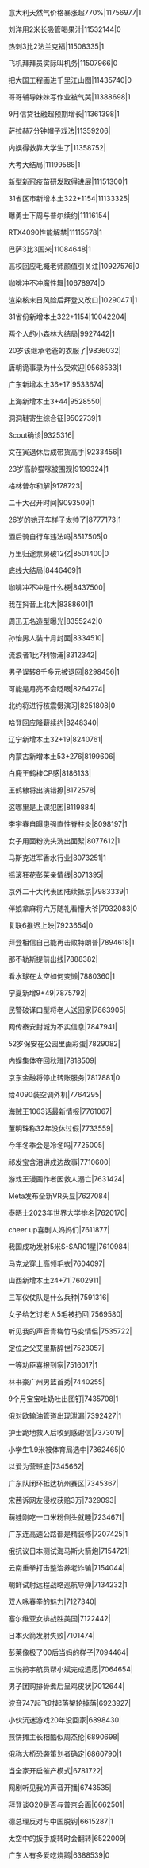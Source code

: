 意大利天然气价格暴涨超770%|11756977|1

刘洋用2米长吸管喝果汁|11532144|0

热刺3比2法兰克福|11508335|1

飞机拜拜员实际叫机务|11507966|0

把大国工程画进千里江山图|11435740|0

哥哥辅导妹妹写作业被气哭|11388698|1

9月信贷社融超预期增长|11361398|1

萨拉赫7分钟帽子戏法|11359206|

内娱得救靠大学生了|11358752|

大考大结局|11199588|1

新型新冠疫苗研发取得进展|11151300|1

31省区市新增本土322+1154|11133325|

曝勇士下周与普尔续约|11116154|

RTX4090性能解禁|11115578|1

巴萨3比3国米|11084648|1

高校回应毛概老师颜值引关注|10927576|0

咖啡冲不冲魔性舞|10678974|0

渲染核末日风险后拜登又改口|10290471|1

31省份新增本土322+1154|10042204|

两个人的小森林大结局|9927442|1

20岁该继承老爸的衣服了|9836032|

唐朝诡事录为什么受欢迎|9568533|1

广东新增本土36+17|9533674|

上海新增本土3+44|9528550|

洞洞鞋寄生综合征|9502739|1

Scout确诊|9325316|

文在寅退休后成带货高手|9233456|1

23岁高龄猫咪被围观|9199324|1

格林普尔和解|9178723|

二十大召开时间|9093509|1

26岁的她开车样子太帅了|8777173|1

酒后骑自行车违法吗|8517505|0

万里归途票房破12亿|8501400|0

底线大结局|8446469|1

咖啡冲不冲是什么梗|8437500|

我在抖音上北大|8388601|1

周迅无名造型曝光|8355242|0

孙怡男人装十月封面|8334510|

流浪者1比7利物浦|8312342|

男子误转8千多元被退回|8298456|1

可能是月亮不会眨眼|8264274|

北约将进行核震慑演习|8251808|0

哈登回应降薪续约|8248340|

辽宁新增本土32+19|8240761|

内蒙古新增本土53+276|8199606|

白鹿王鹤棣CP感|8186133|

王鹤棣将出演错撩|8172578|

这哪里是上课犯困|8119884|

李宇春自曝患强直性脊柱炎|8098197|1

女子用面粉洗头洗出面絮|8077612|1

马斯克进军香水行业|8073251|1

摇滚狂花彭莱亲情线|8071395|

京外二十大代表团陆续抵京|7983339|1

伴娘拿麻将六万随礼看懵大爷|7932083|0

复联6推迟上映|7923654|0

拜登相信自己能再击败特朗普|7894618|1

那不勒斯提前出线|7888382|

看水球在太空如何变懒|7880360|1

宁夏新增9+49|7875792|

民警破译口型将老人送回家|7863905|

网传泰安封城为不实信息|7847941|

52岁保安在公园里画彩蛋|7829082|

内娱集体夺回秋雅|7818509|

京东金融将停止转账服务|7817881|0

给4090装空调外机|7764295|

海贼王1063话最新情报|7761067|

董明珠称32年没休过假|7733559|

今年冬季会是冷冬吗|7725005|

祁发宝含泪讲戍边故事|7710600|

游戏王漫画作者因救人溺亡|7631424|

Meta发布全新VR头显|7627084|

泰晤士2023年世界大学排名|7620170|

cheer up喜剧人妈妈们|7611877|

我国成功发射5米S-SAR01星|7610984|

马克龙穿上高领毛衣|7604097|

山西新增本土24+71|7602911|

三军仪仗队是什么兵种|7591316|

女子给乞讨老人5毛被扔回|7569580|

听见我的声音青梅竹马变情侣|7535722|

定位之父艾里斯辞世|7523057|

一等功臣喜报到家|7516017|1

林书豪广州男篮首秀|7440255|

9个月宝宝吐奶吐出图钉|7435708|1

俄对欧输油管道出现泄漏|7392427|1

护士跪地救人后收到感谢信|7373019|

小学生1.9米被体育局选中|7362465|0

以爱为营班底|7345662|

广东队闭环抵达杭州赛区|7345367|

宋茜诉网友侵权获赔3万|7329093|

萌娃刚吃一口米粉倒头就睡|7234671|

广东连高速公路都是精装修|7207425|1

俄抗议日本测试海马斯火箭炮|7154721|

云南重拳打击整治养老诈骗|7154044|

朝鲜试射远程战略巡航导弹|7134232|1

双人咏春拳的魅力|7127340|

塞尔维亚女排战胜美国|7122442|

日本火箭发射失败|7101474|

彭莱像极了00后当妈的样子|7094464|

三悦扮宇航员帮小斌完成遗愿|7064654|

男子团购排骨煮后呈鸡皮状|7012644|

波音747起飞时起落架轮掉落|6923927|

小伙沉迷游戏20年没回家|6898430|

煎饼摊主长相酷似周杰伦|6890698|

俄称大桥恐袭策划者确定|6860790|1

当全家开启催产模式|6781722|

网剧听见我的声音开播|6743535|

拜登谈G20是否与普京会面|6662501|

德总理反对与中国脱钩|6615287|1

太空中的扳手旋转时会翻转|6522009|

广东人有多爱吃烧鹅|6388539|0

